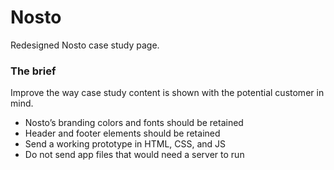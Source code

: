 # Nosto
Redesigned Nosto case study page. 

### The brief
Improve the way case study content is shown with the potential customer in mind.

- Nosto’s branding colors and fonts should be retained
- Header and footer elements should be retained
- Send a working prototype in HTML, CSS, and JS
- Do not send app files that would need a server to run
